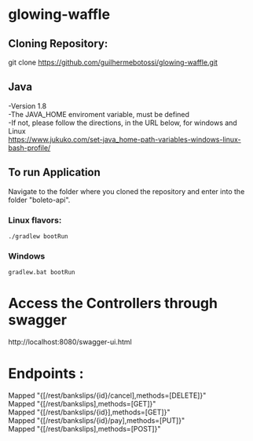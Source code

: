 # glowing-waffle

## Cloning Repository:
  git clone https://github.com/guilhermebotossi/glowing-waffle.git

## Java
  -Version 1.8<br>
  -The JAVA_HOME enviroment variable, must be defined<br>
    -If not, please follow the directions, in the URL below, for windows and Linux<br>
    https://www.jukuko.com/set-java_home-path-variables-windows-linux-bash-profile/<br>

## To run Application
  Navigate to the folder where you cloned the repository and enter into the folder "boleto-api".
  
  ### Linux flavors:
    ./gradlew bootRun
  ### Windows 
    gradlew.bat bootRun

# Access the Controllers through swagger
http://localhost:8080/swagger-ui.html

# Endpoints :

Mapped "{[/rest/bankslips/{id}/cancel],methods=[DELETE]}"<br>
Mapped "{[/rest/bankslips],methods=[GET]}"<br>
Mapped "{[/rest/bankslips/{id}],methods=[GET]}"<br>
Mapped "{[/rest/bankslips/{id}/pay],methods=[PUT]}"<br>
Mapped "{[/rest/bankslips],methods=[POST]}"<br>
